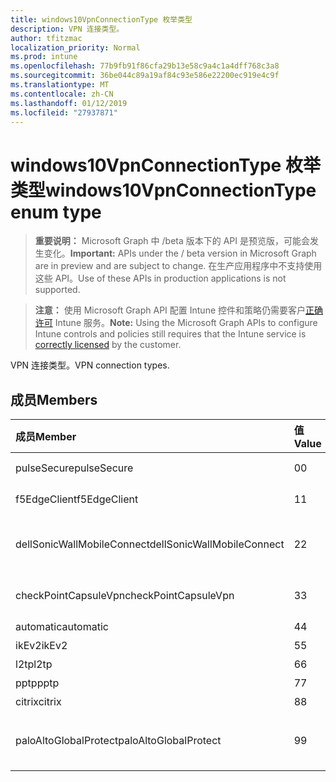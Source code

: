 ```yaml
---
title: windows10VpnConnectionType 枚举类型
description: VPN 连接类型。
author: tfitzmac
localization_priority: Normal
ms.prod: intune
ms.openlocfilehash: 77b9fb91f86cfa29b13e58c9a4c1a4dff768c3a8
ms.sourcegitcommit: 36be044c89a19af84c93e586e22200ec919e4c9f
ms.translationtype: MT
ms.contentlocale: zh-CN
ms.lasthandoff: 01/12/2019
ms.locfileid: "27937871"
---
```

# <a name="windows10vpnconnectiontype-enum-type"></a><span data-ttu-id="da16f-103">windows10VpnConnectionType 枚举类型</span><span class="sxs-lookup"><span data-stu-id="da16f-103">windows10VpnConnectionType enum type</span></span>

> <span data-ttu-id="da16f-104">**重要说明：** Microsoft Graph 中 /beta 版本下的 API 是预览版，可能会发生变化。</span><span class="sxs-lookup"><span data-stu-id="da16f-104">**Important:** APIs under the / beta version in Microsoft Graph are in preview and are subject to change.</span></span> <span data-ttu-id="da16f-105">在生产应用程序中不支持使用这些 API。</span><span class="sxs-lookup"><span data-stu-id="da16f-105">Use of these APIs in production applications is not supported.</span></span>

> <span data-ttu-id="da16f-106">**注意：** 使用 Microsoft Graph API 配置 Intune 控件和策略仍需要客户[正确许可](https://go.microsoft.com/fwlink/?linkid=839381) Intune 服务。</span><span class="sxs-lookup"><span data-stu-id="da16f-106">**Note:** Using the Microsoft Graph APIs to configure Intune controls and policies still requires that the Intune service is [correctly licensed](https://go.microsoft.com/fwlink/?linkid=839381) by the customer.</span></span>

<span data-ttu-id="da16f-107">VPN 连接类型。</span><span class="sxs-lookup"><span data-stu-id="da16f-107">VPN connection types.</span></span>
## <a name="members"></a><span data-ttu-id="da16f-108">成员</span><span class="sxs-lookup"><span data-stu-id="da16f-108">Members</span></span>
|<span data-ttu-id="da16f-109">成员</span><span class="sxs-lookup"><span data-stu-id="da16f-109">Member</span></span>|<span data-ttu-id="da16f-110">值</span><span class="sxs-lookup"><span data-stu-id="da16f-110">Value</span></span>|<span data-ttu-id="da16f-111">Description</span><span class="sxs-lookup"><span data-stu-id="da16f-111">Description</span></span>|
|:---|:---|:---|
|<span data-ttu-id="da16f-112">pulseSecure</span><span class="sxs-lookup"><span data-stu-id="da16f-112">pulseSecure</span></span>|<span data-ttu-id="da16f-113">0</span><span class="sxs-lookup"><span data-stu-id="da16f-113">0</span></span>|<span data-ttu-id="da16f-114">脉冲安全。</span><span class="sxs-lookup"><span data-stu-id="da16f-114">Pulse Secure.</span></span>|
|<span data-ttu-id="da16f-115">f5EdgeClient</span><span class="sxs-lookup"><span data-stu-id="da16f-115">f5EdgeClient</span></span>|<span data-ttu-id="da16f-116">1</span><span class="sxs-lookup"><span data-stu-id="da16f-116">1</span></span>|<span data-ttu-id="da16f-117">F5 边缘客户端。</span><span class="sxs-lookup"><span data-stu-id="da16f-117">F5 Edge Client.</span></span>|
|<span data-ttu-id="da16f-118">dellSonicWallMobileConnect</span><span class="sxs-lookup"><span data-stu-id="da16f-118">dellSonicWallMobileConnect</span></span>|<span data-ttu-id="da16f-119">2</span><span class="sxs-lookup"><span data-stu-id="da16f-119">2</span></span>|<span data-ttu-id="da16f-120">Dell 使 SonicWALL Mobile 连接。</span><span class="sxs-lookup"><span data-stu-id="da16f-120">Dell SonicWALL Mobile Connection.</span></span>|
|<span data-ttu-id="da16f-121">checkPointCapsuleVpn</span><span class="sxs-lookup"><span data-stu-id="da16f-121">checkPointCapsuleVpn</span></span>|<span data-ttu-id="da16f-122">3</span><span class="sxs-lookup"><span data-stu-id="da16f-122">3</span></span>|<span data-ttu-id="da16f-123">检查点胶囊 VPN。</span><span class="sxs-lookup"><span data-stu-id="da16f-123">Check Point Capsule VPN.</span></span>|
|<span data-ttu-id="da16f-124">automatic</span><span class="sxs-lookup"><span data-stu-id="da16f-124">automatic</span></span>|<span data-ttu-id="da16f-125">4</span><span class="sxs-lookup"><span data-stu-id="da16f-125">4</span></span>|<span data-ttu-id="da16f-126">自动。</span><span class="sxs-lookup"><span data-stu-id="da16f-126">Automatic.</span></span>|
|<span data-ttu-id="da16f-127">ikEv2</span><span class="sxs-lookup"><span data-stu-id="da16f-127">ikEv2</span></span>|<span data-ttu-id="da16f-128">5</span><span class="sxs-lookup"><span data-stu-id="da16f-128">5</span></span>|<span data-ttu-id="da16f-129">IKEv2。</span><span class="sxs-lookup"><span data-stu-id="da16f-129">IKEv2.</span></span>|
|<span data-ttu-id="da16f-130">l2tp</span><span class="sxs-lookup"><span data-stu-id="da16f-130">l2tp</span></span>|<span data-ttu-id="da16f-131">6</span><span class="sxs-lookup"><span data-stu-id="da16f-131">6</span></span>|<span data-ttu-id="da16f-132">L2TP。</span><span class="sxs-lookup"><span data-stu-id="da16f-132">L2TP.</span></span>|
|<span data-ttu-id="da16f-133">pptp</span><span class="sxs-lookup"><span data-stu-id="da16f-133">pptp</span></span>|<span data-ttu-id="da16f-134">7</span><span class="sxs-lookup"><span data-stu-id="da16f-134">7</span></span>|<span data-ttu-id="da16f-135">PPTP。</span><span class="sxs-lookup"><span data-stu-id="da16f-135">PPTP.</span></span>|
|<span data-ttu-id="da16f-136">citrix</span><span class="sxs-lookup"><span data-stu-id="da16f-136">citrix</span></span>|<span data-ttu-id="da16f-137">8</span><span class="sxs-lookup"><span data-stu-id="da16f-137">8</span></span>|<span data-ttu-id="da16f-138">Citrix。</span><span class="sxs-lookup"><span data-stu-id="da16f-138">Citrix.</span></span>|
|<span data-ttu-id="da16f-139">paloAltoGlobalProtect</span><span class="sxs-lookup"><span data-stu-id="da16f-139">paloAltoGlobalProtect</span></span>|<span data-ttu-id="da16f-140">9</span><span class="sxs-lookup"><span data-stu-id="da16f-140">9</span></span>|<span data-ttu-id="da16f-141">帕罗奥市网络 GlobalProtect。</span><span class="sxs-lookup"><span data-stu-id="da16f-141">Palo Alto Networks GlobalProtect.</span></span>|





